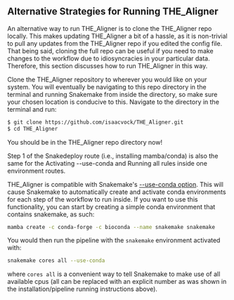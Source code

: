 ## Alternative Strategies for Running THE_Aligner

An alternative way to run THE_Aligner is to clone the THE_Aligner repo locally. This makes updating THE_Aligner a bit of a hassle, as it is non-trivial to pull any updates from the THE_Aligner repo if you edited the config file. That being said, cloning the full repo can be useful if you need to make changes to the workflow due to idiosyncracies in your particular data. Therefore, this section discusses how to run THE_Aligner in this way.

Clone the THE_Aligner repository to wherever you would like on your system. You will eventually be navigating to this repo directory in the terminal and running Snakemake from inside the directory, so make sure your chosen location is conducive to this. Navigate to the directory in the terminal and run:

``` bash
$ git clone https://github.com/isaacvock/THE_Aligner.git
$ cd THE_Aligner
```
You should be in the THE_Aligner repo directory now!

Step 1 of the Snakedeploy route (i.e., installing mamba/conda) is also the same for the Activating --use-conda and Running all rules inside one environment routes.

THE_Aligner is compatible with Snakemake's [--use-conda option](https://snakemake.readthedocs.io/en/stable/snakefiles/deployment.html). This will cause Snakemake to automatically create and activate conda environments for each step of the workflow to run inside. If you want to use this functionality, you can start by creating a simple conda environment that contains snakemake, as such:

``` bash
mamba create -c conda-forge -c bioconda --name snakemake snakemake
```

You would then run the pipeline with the `snakemake` environment activated with:

``` bash
snakemake cores all --use-conda
```

where `cores all` is a convenient way to tell Snakemake to make use of all available cpus (all can be replaced with an explicit number as was shown in the installation/pipeline running instructions above).